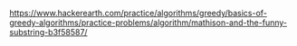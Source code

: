 https://www.hackerearth.com/practice/algorithms/greedy/basics-of-greedy-algorithms/practice-problems/algorithm/mathison-and-the-funny-substring-b3f58587/
